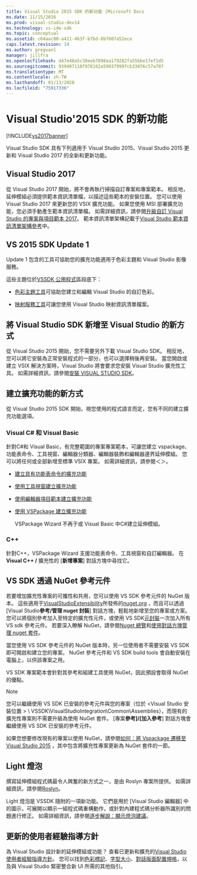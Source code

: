 ```yaml
---
title: Visual Studio 2015 SDK 的新功能 |Microsoft Docs
ms.date: 11/15/2016
ms.prod: visual-studio-dev14
ms.technology: vs-ide-sdk
ms.topic: conceptual
ms.assetid: c64aac80-a411-463f-b7bd-8b7607a52ece
caps.latest.revision: 14
ms.author: gregvanl
manager: jillfra
ms.openlocfilehash: d47e40a5c38eeb7898aa179282fa55bbe17ef1d5
ms.sourcegitcommit: 939407118f978162a590379997cb33076c57a707
ms.translationtype: MT
ms.contentlocale: zh-TW
ms.lasthandoff: 01/13/2020
ms.locfileid: "75917336"
---
```

# <a name="what39s-new-in-the-visual-studio-2015-sdk"></a>Visual Studio&#39;2015 SDK 的新功能
[!INCLUDE[vs2017banner](../includes/vs2017banner.md)]

Visual Studio SDK 具有下列適用于 Visual Studio 2015、Visual Studio 2015 更新和 Visual Studio 2017 的全新和更新功能。

## <a name="visual-studio-2017"></a>Visual Studio 2017

從 Visual Studio 2017 開始，將不會再執行掃描自訂專案和專案範本。 相反地，延伸模組必須提供範本資訊清單檔，以描述這些範本的安裝位置。 您可以使用 Visual Studio 2017 來更新您的 VSIX 擴充功能。 如果您使用 MSI 部署擴充功能，您必須手動產生範本資訊清單檔。 如需詳細資訊，請參閱[升級自訂 Visual Studio 的專案與項目範本 2017](/visualstudio/extensibility/upgrading-custom-project-and-item-templates-for-visual-studio-2017?view=vs-2015)。 範本資訊清單架構記載于[Visual Studio 範本資訊清單架構參考](/visualstudio/extensibility/visual-studio-template-manifest-schema-reference)中。

## <a name="vs-2015-sdk-update-1"></a>VS 2015 SDK Update 1
 Update 1 包含的工具可協助您的擴充功能適用于色彩主題和 Visual Studio 影像服務。

 這些主題位於[VSSDK 公用程式](../extensibility/internals/vssdk-utilities.md)區段底下：

- [色彩主題工具](../extensibility/internals/color-theming-tools.md)可協助您建立和編輯 Visual Studio 的自訂色彩。

- [映射服務工具](../extensibility/internals/image-service-tools.md)可讓您使用 Visual Studio 映射資訊清單檔案。

## <a name="new-way-to-add-the-visual-studio-sdk-to-visual-studio"></a>將 Visual Studio SDK 新增至 Visual Studio 的新方式
 從 Visual Studio 2015 開始，您不需要另外下載 Visual Studio SDK。 相反地，您可以將它安裝為正常安裝程式的一部分，也可以選擇稍後再安裝。 當您開啟或建立 VSIX 解決方案時，Visual Studio 將會要求您安裝 Visual Studio 擴充性工具。 如需詳細資訊，請參閱[安裝 VISUAL STUDIO SDK](../extensibility/installing-the-visual-studio-sdk.md)。

## <a name="new-ways-of-creating-extensions"></a>建立擴充功能的新方式
 從 Visual Studio 2015 SDK 開始，視您使用的程式語言而定，您有不同的建立擴充功能選項。

### <a name="visual-c-and-visual-basic"></a>Visual C# 和 Visual Basic
 針對C#和 Visual Basic，有完整範圍的專案專案範本，可讓您建立 vspackage、功能表命令、工具視窗、編輯器分類器、編輯器裝飾和編輯器邊界延伸模組。 您可以將任何或全部新增至標準 VSIX 專案。 如需詳細資訊，請參閱＜＞。

- [建立具有功能表命令的擴充功能](../extensibility/creating-an-extension-with-a-menu-command.md)

- [使用工具視窗建立擴充功能](../extensibility/creating-an-extension-with-a-tool-window.md)

- [使用編輯器項目範本建立擴充功能](../extensibility/creating-an-extension-with-an-editor-item-template.md)

- [使用 VSPackage 建立擴充功能](../extensibility/creating-an-extension-with-a-vspackage.md)

     VSPackage Wizard 不再于或 Visual Basic 中C#建立延伸模組。

### <a name="c"></a>C++
 針對C++，VSPackage Wizard 支援功能表命令、工具視窗和自訂編輯器。 在**Visual C++ /** 擴充性的 [**新增專案**] 對話方塊中尋找它。

## <a name="vs-sdk-reference-assemblies-via-nuget"></a>VS SDK 透過 NuGet 參考元件
 若要增加擴充性專案的可攜性和共用，您可以使用 VS SDK 參考元件的 NuGet 版本。  這些適用于[VisualStudioExtensibility](https://www.nuget.org/profiles/VisualStudioExtensibility)所發佈的[nuget.org](https://www.nuget.org/) ，而且可以透過 [Visual Studio**參考/管理 nuget 封裝**] 對話方塊，輕鬆地新增至您的專案或方案。 您可以將個別參考加入至特定的擴充性元件，或使用 VS SDK[元封裝](https://www.nuget.org/packages/VSSDK_Reference_Assemblies)一次加入所有 VS sdk 參考元件。 若要深入瞭解 NuGet，請參閱[Nuget 總覽](/nuget/)和[使用對話方塊管理 nuget 套件](/nuget/consume-packages/install-use-packages-visual-studio)。

 當您使用 VS SDK 參考元件的 NuGet 版本時，另一位使用者不需要安裝 VS SDK 即可開啟和建立您的專案。  NuGet 參考元件和 VS SDK build tools 會自動安裝在電腦上，以供該專案之用。

 VS SDK 專案範本會針對其參考和組建工具使用 NuGet，因此預設會取得 NuGet 的優點。

> [!NOTE]
> 您可以繼續使用 VS SDK 已安裝的參考元件與您的專案（位於 \<Visual Studio 安裝位置 > \ VSSDK\VisualStudioIntegration\Common\Assemblies），而現有的擴充性專案則不需要升級為使用 NuGet 套件。  [專案**參考]/[加入參考**] 對話方塊會繼續使用 VS SDK 已安裝的參考元件。
>
> 如果您想要修改現有的專案以使用 NuGet，請參閱[如何：將 Vspackage 遷移至 Visual Studio 2015](../extensibility/how-to-migrate-extensibility-projects-to-visual-studio-2015.md) ，其中包含將擴充性專案更新為 NuGet 套件的一節。

## <a name="light-bulbs"></a>Light 燈泡
 撰寫延伸模組程式碼最令人興奮的新方式之一，是由 Roslyn 專案所提供。 如需詳細資訊，請參閱[Roslyn](https://github.com/dotnet/Roslyn)。

 Light 燈泡是 VSSDK 隨附的一項新功能。 它們是用於 [Visual Studio 編輯器] 中的圖示，可展開以顯示一組程式碼重構動作，或針對內建程式碼分析器所識別的問題進行修正。 如需詳細資訊，請參閱[逐步解說：顯示燈泡建議](../extensibility/walkthrough-displaying-light-bulb-suggestions.md)。

## <a name="updated-user-experience-guidelines"></a>更新的使用者經驗指導方針
 為 Visual Studio 設計新的延伸模組或功能？ 查看已更新和擴充的[Visual Studio 使用者經驗指導方針](../extensibility/ux-guidelines/visual-studio-user-experience-guidelines.md)。  您可以找到[色彩標記](../extensibility/ux-guidelines/shared-colors-for-visual-studio.md)、[字型大小](../extensibility/ux-guidelines/fonts-and-formatting-for-visual-studio.md)、[對話版面配置規格](../extensibility/ux-guidelines/layout-for-visual-studio.md)，以及與 Visual Studio 緊密整合新 UI 所需的其他指引。
